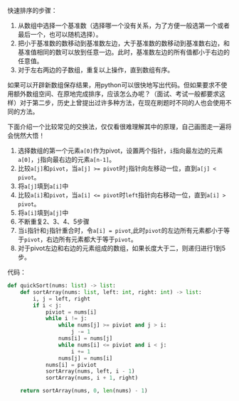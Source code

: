 快速排序的步骤：

1. 从数组中选择一个基准数（选择哪一个没有关系，为了方便一般选第一个或者最后一个，也可以随机选择）。
2. 把小于基准数的数移动到基准数左边，大于基准数的数移动到基准数右边，和基准值相同的数可以放到任意一边。此时，基准数左边的所有值都小于右边的任意值。
3. 对于左右两边的子数组，重复以上操作，直到数组有序。

如果可以开辟新数组保存结果，用python可以很快地写出代码。但如果要求不使用额外数组空间、在原地完成排序，应该怎么办呢？（面试、考试一般都要求这样）对于第二步，历史上曾提出过许多种方法，在现在刷题时不同的人也会使用不同的方法。

下面介绍一个比较常见的交换法，仅仅看很难理解其中的原理，自己画图走一遍将会恍然大悟！

1. 选择数组的第一个元素`a[0]`作为pivot，设置两个指针，`i`指向最左边的元素`a[0]`，`j`指向最右边的元素`a[n-1]`。
2. 比较`a[j]`和`pivot`，当`a[j] >= pivot`时`j`指针向左移动一位，直到`a[j] < pivot`。
3. 将`a[j]`填到`a[i]`中
4. 比较`a[i]`和`pivot`，当`a[i] <= pivot`时`left`指针向右移动一位，直到`a[i] > pivot`。
5. 将`a[i]`填到`a[j]`中
6. 不断重复2、3、4、5步骤
7. 当`i`指针和`j`指针重合时，令`a[i] = pivot`,此时`pivot`的左边所有元素都小于等于`pivot`，右边所有元素都大于等于`pivot`。
8. 对于pivot左边和右边的元素组成的数组，如果长度大于二，则递归进行1到5步。

代码：
```python
def quickSort(nums: list) -> list:
    def sortArray(nums: list, left: int, right: int) -> list:
        i, j = left, right
        if i < j:
            piviot = nums[i]
            while i != j:
                while nums[j] >= piviot and j > i:
                    j -= 1
                nums[i] = nums[j]
                while nums[i] <= piviot and i < j:
                    i += 1
                nums[j] = nums[i]
            nums[i] = piviot
            sortArray(nums, left, i - 1)
            sortArray(nums, i + 1, right)

    return sortArray(nums, 0, len(nums) - 1)
```
